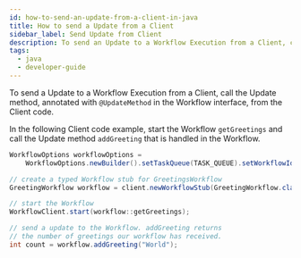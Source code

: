 ```yaml
---
id: how-to-send-an-update-from-a-client-in-java
title: How to send a Update from a Client
sidebar_label: Send Update from Client
description: To send an Update to a Workflow Execution from a Client, call the Update method, annotated with `@UpdateMethod` in the Workflow interface, from the Client code.
tags:
  - java
  - developer-guide
---
```


To send a Update to a Workflow Execution from a Client, call the Update method, annotated with `@UpdateMethod` in the Workflow interface, from the Client code.

In the following Client code example, start the Workflow `getGreetings` and call the Update method `addGreeting` that is handled in the Workflow.

```java
WorkflowOptions workflowOptions =
    WorkflowOptions.newBuilder().setTaskQueue(TASK_QUEUE).setWorkflowId(WORKFLOW_ID).build();

// create a typed Workflow stub for GreetingsWorkflow
GreetingWorkflow workflow = client.newWorkflowStub(GreetingWorkflow.class, workflowOptions);

// start the Workflow
WorkflowClient.start(workflow::getGreetings);

// send a update to the Workflow. addGreeting returns
// the number of greetings our workflow has received.
int count = workflow.addGreeting("World");
```
